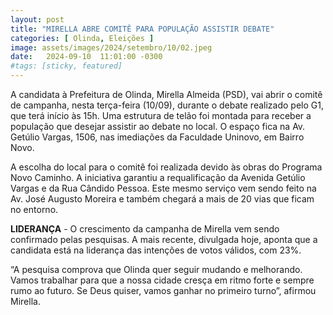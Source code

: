 ```yaml
---
layout: post
title: "MIRELLA ABRE COMITÊ PARA POPULAÇÃO ASSISTIR DEBATE"
categories: [ Olinda, Eleições ]
image: assets/images/2024/setembro/10/02.jpeg
date:   2024-09-10  11:01:00 -0300
#tags: [sticky, featured]
---
```

A candidata à Prefeitura de Olinda, Mirella Almeida (PSD), vai abrir o comitê de campanha, nesta terça-feira (10/09), durante o debate realizado pelo G1, que terá início às 15h. Uma estrutura de telão foi montada para receber a população que desejar assistir ao debate no local. O espaço fica na Av. Getúlio Vargas, 1506, nas imediações da Faculdade Uninovo, em Bairro Novo. 

A escolha do local para o comitê foi realizada devido às obras do Programa Novo Caminho. A iniciativa garantiu a requalificação da Avenida Getúlio Vargas e da Rua Cândido Pessoa. Este mesmo serviço vem sendo feito na Av. José Augusto Moreira e também chegará a mais de 20 vias que ficam no entorno. 

**LIDERANÇA** - O crescimento da campanha de Mirella vem sendo confirmado pelas pesquisas. A mais recente, divulgada hoje, aponta que a candidata está na liderança das intenções de votos válidos, com 23%. 
 
“A pesquisa comprova que Olinda quer seguir mudando e melhorando. Vamos trabalhar para que a nossa cidade cresça em ritmo forte e sempre rumo ao futuro. Se Deus quiser, vamos ganhar no primeiro turno”, afirmou Mirella.
